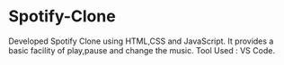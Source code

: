 # Spotify-Clone
Developed Spotify Clone using HTML,CSS and JavaScript.
It provides a basic facility of play,pause and change the music.
Tool Used : VS Code.
